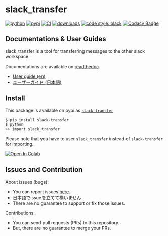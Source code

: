 # slack_transfer
[![python](https://img.shields.io/pypi/pyversions/slack-transfer.svg)](https://pypi.org/project/slack-transfer)
[![pypi](https://img.shields.io/pypi/v/slack-transfer.svg)](https://pypi.org/project/slack-transfer)
[![CI](https://github.com/masanorihirano/slack_transfer/actions/workflows/ci.yml/badge.svg)](https://github.com/masanorihirano/slack_transfer/actions/workflows/ci.yml)
[![downloads](https://img.shields.io/pypi/dm/slack-transfer)](https://pypi.org/project/slack-transfer)
[![code style: black](https://img.shields.io/badge/code%20style-black-000000.svg)](https://github.com/psf/black)
[![Codacy Badge](https://app.codacy.com/project/badge/Grade/d8c6e7691ae4462592be32394699b09c)](https://www.codacy.com/gh/masanorihirano/slack_transfer/dashboard?utm_source=github.com&amp;utm_medium=referral&amp;utm_content=masanorihirano/slack_transfer&amp;utm_campaign=Badge_Grade)

## Documentations & User Guides
slack_transfer is a tool for transferring messages to the other slack workspace.

Documentations are available on [readthedoc](https://slack-transfer.readthedocs.io).
-   [User guide (en)](https://slack-transfer.readthedocs.io/en/latest/user_guide/index.html)
-   [ユーザーガイド (日本語)](https://slack-transfer.readthedocs.io/en/latest/user_guide/index_ja.html)

## Install
This package is available on pypi as [`slack-transfer`](https://pypi.org/project/slack-transfer/)
```bash
$ pip install slack-transfer
$ python
>> import slack_transfer
```
Please note that you have to user `slack_transfer` instead of `slack-transfer` for importing.

[![Open In Colab](https://colab.research.google.com/assets/colab-badge.svg)](http://colab.research.google.com/github/masanorihirano/blob/main/examples/slack_transfer.ipynb)

## Issues and Contribution
About issues (bugs):
-   You can report issues [here](https://github.com/masanorihirano/slack_transfer/issues).
-   日本語でissueを立てて構いません．
-   There are no guarantee to support or fix those issues.

Contributions:
-   You can send pull requests (PRs) to this repository.
-   But, there are no guarantee to merge your PRs.

